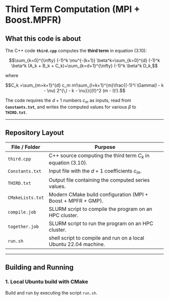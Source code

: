 # Third Term Computation (MPI + Boost.MPFR)

## What this code is about

The C++ code **`third.cpp`** computes the **third term** in equation (3.10):

$$\sum_{k=0}^{\infty} (-1)^k \mu^{-(k+1)} \beta^k=\sum_{k=0}^{d} (-1)^k \beta^k (A_k + B_k + C_k)+\sum_{k=d+1}^{\infty} (-1)^k \beta^k D_k,$$

where

$$C_k =\sum_{m=k+1}^{d} c_m m!\sum_{l=k+1}^{m}\frac{(-1)^l \Gamma(l - k - \nu) 2^{\,l - k - \nu}}{(l!)^2 (m - l)!}.$$

The code requires the $d + 1$ numbers $c_m$ as inputs, read from  
**`Constants.txt`**, and writes the computed values for various $\beta$ to  
**`THIRD.txt`**.

---

## Repository Layout

| File / Folder     | Purpose                                                                 |
|-------------------|-------------------------------------------------------------------------|
| `third.cpp`       | C++ source computing the third term $C_k$ in equation (3.10).           |
| `Constants.txt`   | Input file with the $d + 1$ coefficients $c_m$.                          |
| `THIRD.txt`       | Output file containing the computed series values.                      |
| `CMakeLists.txt`  | Modern CMake build configuration (MPI + Boost + MPFR + GMP).            |
| `compile.job`     | SLURM script to compile the program on an HPC cluster.                  |
| `together.job`    | SLURM script to run the program on an HPC cluster.                      |
| `run.sh`         | shell script to compile and run on a local Ubuntu 22.04 machine. |

---

## Building and Running

### 1. Local Ubuntu build with CMake

Build and run by executing the script `run.sh`. 
